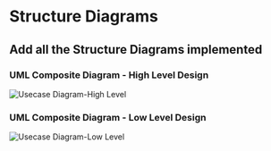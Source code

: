 # Structure Diagrams

## Add all the Structure Diagrams implemented
### UML Composite Diagram - High Level Design
![Usecase Diagram-High Level](https://github.com/256152/Mini_Project_1_April_2021/blob/10afd9cb13c22598e78edeba2949b389a989659f/2_Architecture/structure%20Diagrams/hld_composite.png)

### UML Composite Diagram - Low Level Design
![Usecase Diagram-Low Level](https://github.com/256152/Mini_Project_1_April_2021/blob/07bb25c7ef2a4aef414ec4e7a76c977187fd9026/2_Architecture/behavior%20Diagrams/lld_usecase.png)

